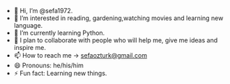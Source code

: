 - 👋 Hi, I’m @sefa1972.
- 👀 I’m interested in reading, gardening,watching movies and learning new language.
- 🌱 I’m currently learning Python.
- 💞️ I plan to collaborate with people who will help me, give me ideas and inspire me.
- 📫 How to reach me -> sefaozturk@gmail.com
- 😄 Pronouns: he/his/him
- ⚡ Fun fact: Learning new things.

<!---
sefa1972/sefa1972 is a ✨ special ✨ repository because its `README.md` (this file) appears on your GitHub profile.
You can click the Preview link to take a look at your changes.
--->
